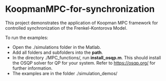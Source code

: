 # KoopmanMPC-for-synchronization

This project demonstrates the application of Koopman MPC framework for controlled synchronization of the Frenkel-Kontorova Model.

To run the examples:
- Open the ./simulations folder in the Matlab.
- Add all folders and subfolders into the **path**.
- In the directory ./MPC_functions/, run **install_osqp.m**. This should install the OSQP solver for QP for your system. Refer to https://osqp.org/ for further information.
- The examples are in the folder ./simulation_demos/